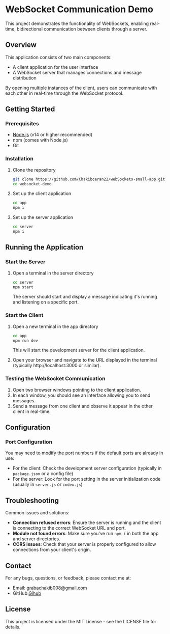 # WebSocket Communication Demo

This project demonstrates the functionality of WebSockets, enabling real-time, bidirectional communication between clients through a server.

## Overview

This application consists of two main components:
- A client application for the user interface
- A WebSocket server that manages connections and message distribution

By opening multiple instances of the client, users can communicate with each other in real-time through the WebSocket protocol.

## Getting Started

### Prerequisites

- [Node.js](https://nodejs.org/) (v14 or higher recommended)
- npm (comes with Node.js)
- Git

### Installation

1. Clone the repository
   ```bash
   git clone https://github.com/Chakibceran22/webSockets-small-app.git
   cd websocket-demo
   ```

2. Set up the client application
   ```bash
   cd app
   npm i
   ```

3. Set up the server application
   ```bash
   cd server
   npm i
   ```

## Running the Application

### Start the Server

1. Open a terminal in the server directory
   ```bash
   cd server
   npm start
   ```
   The server should start and display a message indicating it's running and listening on a specific port.

### Start the Client

1. Open a new terminal in the app directory
   ```bash
   cd app
   npm run dev
   ```
   This will start the development server for the client application.

2. Open your browser and navigate to the URL displayed in the terminal (typically http://localhost:3000 or similar).

### Testing the WebSocket Communication

1. Open two browser windows pointing to the client application.
2. In each window, you should see an interface allowing you to send messages.
3. Send a message from one client and observe it appear in the other client in real-time.

## Configuration

### Port Configuration

You may need to modify the port numbers if the default ports are already in use:

- For the client: Check the development server configuration (typically in `package.json` or a config file)
- For the server: Look for the port setting in the server initialization code (usually in `server.js` or `index.js`)

## Troubleshooting

Common issues and solutions:

- **Connection refused errors**: Ensure the server is running and the client is connecting to the correct WebSocket URL and port.
- **Module not found errors**: Make sure you've run `npm i` in both the app and server directories.
- **CORS issues**: Check that your server is properly configured to allow connections from your client's origin.

## Contact

For any bugs, questions, or feedback, please contact me at:
- Email: grabachakib008@gmail.com
- GitHub:[Gihub](https://github.com/Chakibceran22)

## License

This project is licensed under the MIT License - see the LICENSE file for details.
